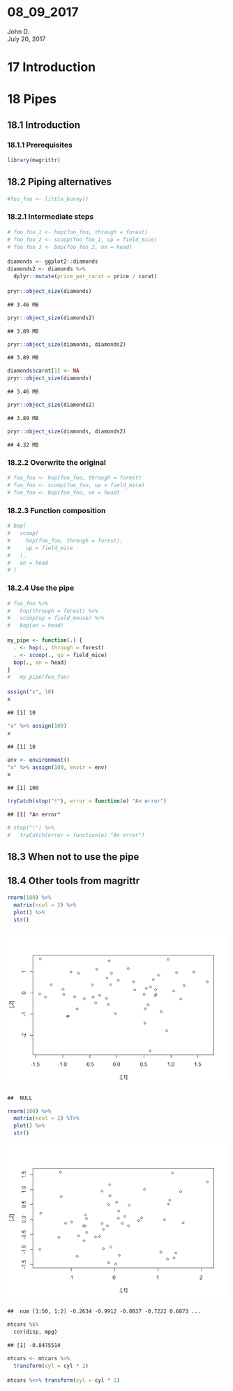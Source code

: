 # 08_09_2017
John D.  
July 20, 2017  



# 17 Introduction

# 18 Pipes

## 18.1 Introduction

### 18.1.1 Prerequisites


```r
library(magrittr)
```

## 18.2 Piping alternatives


```r
#foo_foo <- little_bunny()
```

### 18.2.1 Intermediate steps


```r
# foo_foo_1 <- hop(foo_foo, through = forest)
# foo_foo_2 <- scoop(foo_foo_1, up = field_mice)
# foo_foo_3 <- bop(foo_foo_2, on = head)

diamonds <- ggplot2::diamonds
diamonds2 <- diamonds %>% 
  dplyr::mutate(price_per_carat = price / carat)

pryr::object_size(diamonds)
```

```
## 3.46 MB
```

```r
pryr::object_size(diamonds2)
```

```
## 3.89 MB
```

```r
pryr::object_size(diamonds, diamonds2)
```

```
## 3.89 MB
```

```r
diamonds$carat[1] <- NA
pryr::object_size(diamonds)
```

```
## 3.46 MB
```

```r
pryr::object_size(diamonds2)
```

```
## 3.89 MB
```

```r
pryr::object_size(diamonds, diamonds2)
```

```
## 4.32 MB
```

### 18.2.2 Overwrite the original


```r
# foo_foo <- hop(foo_foo, through = forest)
# foo_foo <- scoop(foo_foo, up = field_mice)
# foo_foo <- bop(foo_foo, on = head)
```

### 18.2.3 Function composition


```r
# bop(
#   scoop(
#     hop(foo_foo, through = forest),
#     up = field_mice
#   ), 
#   on = head
# )
```

### 18.2.4 Use the pipe


```r
# foo_foo %>%
#   hop(through = forest) %>%
#   scoop(up = field_mouse) %>%
#   bop(on = head)

my_pipe <- function(.) {
  . <- hop(., through = forest)
  . <- scoop(., up = field_mice)
  bop(., on = head)
}
#   my_pipe(foo_foo)

assign("x", 10)
x
```

```
## [1] 10
```

```r
"x" %>% assign(100)
x
```

```
## [1] 10
```

```r
env <- environment()
"x" %>% assign(100, envir = env)
x
```

```
## [1] 100
```

```r
tryCatch(stop("!"), error = function(e) "An error")
```

```
## [1] "An error"
```

```r
# stop("!") %>% 
#   tryCatch(error = function(e) "An error")
```

## 18.3 When not to use the pipe

## 18.4 Other tools from magrittr


```r
rnorm(100) %>%
  matrix(ncol = 2) %>%
  plot() %>%
  str()
```

![](08_09_2017_files/figure-html/unnamed-chunk-7-1.png)<!-- -->

```
##  NULL
```

```r
rnorm(100) %>%
  matrix(ncol = 2) %T>%
  plot() %>%
  str()
```

![](08_09_2017_files/figure-html/unnamed-chunk-7-2.png)<!-- -->

```
##  num [1:50, 1:2] -0.2634 -0.9912 -0.0837 -0.7222 0.6873 ...
```

```r
mtcars %$%
  cor(disp, mpg)
```

```
## [1] -0.8475514
```

```r
mtcars <- mtcars %>% 
  transform(cyl = cyl * 2)

mtcars %<>% transform(cyl = cyl * 2)
```

